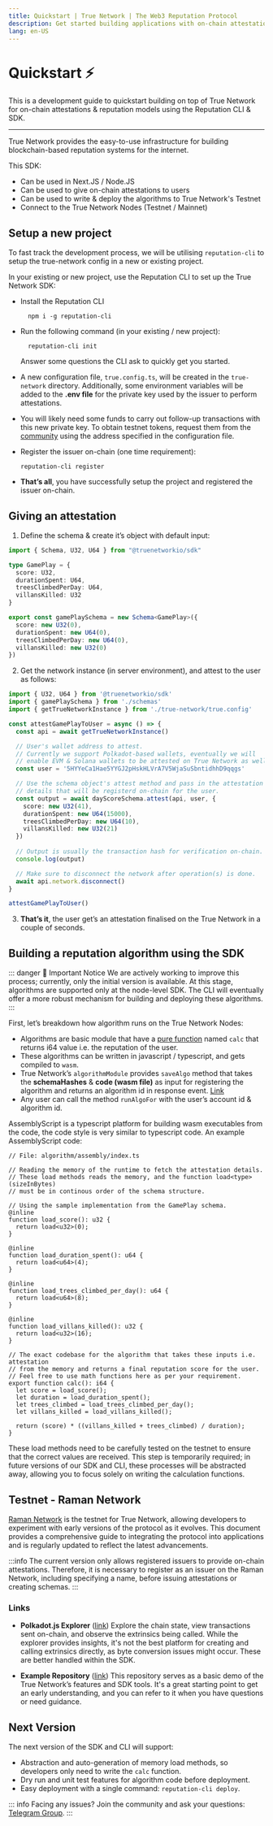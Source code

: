 ```yaml
---
title: Quickstart | True Network | The Web3 Reputation Protocol
description: Get started building applications with on-chain attestations & reputation in a couple of seconds.
lang: en-US
---
```


# Quickstart ⚡️

This is a development guide to quickstart building on top of True Network for on-chain attestations & reputation models using the Reputation CLI & SDK.

----

True Network provides the easy-to-use infrastructure for building blockchain-based reputation systems for the internet.

This SDK:
- Can be used in Next.JS / Node.JS
- Can be used to give on-chain attestations to users
- Can be used to write & deploy the algorithms to True Network's Testnet
- Connect to the True Network Nodes (Testnet / Mainnet)

## Setup a new project

To fast track the development process, we will be utilising `reputation-cli` to setup the true-network config in a new or existing project.

In your existing or new project, use the Reputation CLI to set up the True Network SDK:

- Install the Reputation CLI <br/>
  ```shell
    npm i -g reputation-cli
  ```

- Run the following command (in your existing / new project):<br/>
  ```shell
    reputation-cli init
  ```
  Answer some questions the CLI ask to quickly get you started. 

- A new configuration file, `true.config.ts`, will be created in the `true-network` directory. Additionally, some environment variables will be added to the **.env file** for the private key used by the issuer to perform attestations.

- You will likely need some funds to carry out follow-up transactions with this new private key. To obtain testnet tokens, request them from the [community](https://at.truenetwork.io/community) using the address specified in the configuration file.

- Register the issuer on-chain (one time requirement):<br/>
  ```shell 
  reputation-cli register
  ```

- **That’s all**, you have successfully setup the project and registered the issuer on-chain. 

## Giving an attestation

1. Define the schema & create it’s object with default input:
  ```typescript
  import { Schema, U32, U64 } from "@truenetworkio/sdk"

  type GamePlay = {
    score: U32,
    durationSpent: U64,
    treesClimbedPerDay: U64,
    villansKilled: U32
  }

  export const gamePlaySchema = new Schema<GamePlay>({
    score: new U32(0),
    durationSpent: new U64(0),
    treesClimbedPerDay: new U64(0),
    villansKilled: new U32(0)
  })
  ```

2. Get the network instance (in server environment), and attest to the user as follows:
  ```typescript
  import { U32, U64 } from '@truenetworkio/sdk'
  import { gamePlaySchema } from './schemas'
  import { getTrueNetworkInstance } from './true-network/true.config'

  const attestGamePlayToUser = async () => {
    const api = await getTrueNetworkInstance()

    // User's wallet address to attest. 
    // Currently we support Polkadot-based wallets, eventually we will 
    // enable EVM & Solana wallets to be attested on True Network as well.
    const user = '5HYYeCa1Hae5YYGJ2pHskHLVrA7V5WjaSuSbntidhhD9qqgs'

    // Use the schema object's attest method and pass in the attestation
    // details that will be registerd on-chain for the user.
    const output = await dayScoreSchema.attest(api, user, {
      score: new U32(41),
      durationSpent: new U64(15000),
      treesClimbedPerDay: new U64(10),
      villansKilled: new U32(21)
    })
    
    // Output is usually the transaction hash for verification on-chain.
    console.log(output)

    // Make sure to disconnect the network after operation(s) is done.
    await api.network.disconnect()
  }

  attestGamePlayToUser()
  ```

3. **That’s it**, the user get’s an attestation finalised on the True Network in a couple of seconds. 

## Building a reputation algorithm using the SDK

::: danger 🚨 Important Notice
We are actively working to improve this process; currently, only the initial version is available. At this stage, algorithms are supported only at the node-level SDK. The CLI will eventually offer a more robust mechanism for building and deploying these algorithms.
:::

First, let’s breakdown how algorithm runs on the True Network Nodes:
- Algorithms are basic module that have a [pure function](https://en.wikipedia.org/wiki/Pure_function#:~:text=In%20computer%20programming%2C%20a%20pure,i.e.%2C%20referential%20transparency) named `calc` that returns i64 value i.e. the reputation of the user.
- These algorithms can be written in javascript / typescript, and gets compiled to `wasm`.
- True Network’s `algorithmModule` provides `saveAlgo` method that takes the **schemaHashes** & **code (wasm file)** as input for registering the algorithm and returns an algorithm id in response event. [Link](https://polkadot.js.org/apps/?rpc=wss%3A%2F%2Framan.truenetwork.io%2Fws#/extrinsics)
- Any user can call the method `runAlgoFor` with the user’s account id & algorithm id. 

AssemblyScript is a typescript platform for building wasm executables from the code, the code style is very similar to typescript code. An example AssemblyScript code:

```typescript{31-41}
// File: algorithm/assembly/index.ts

// Reading the memory of the runtime to fetch the attestation details.
// These load methods reads the memory, and the function load<type>(sizeInBytes)
// must be in continous order of the schema structure. 

// Using the sample implementation from the GamePlay schema. 
@inline
function load_score(): u32 {
  return load<u32>(0);
}

@inline
function load_duration_spent(): u64 {
  return load<u64>(4);
}

@inline
function load_trees_climbed_per_day(): u64 {
  return load<u64>(8);
}

@inline
function load_villans_killed(): u32 {
  return load<u32>(16);
}

// The exact codebase for the algorithm that takes these inputs i.e. attestation
// from the memory and returns a final reputation score for the user.
// Feel free to use math functions here as per your requirement. 
export function calc(): i64 {
  let score = load_score();
  let duration = load_duration_spent();
  let trees_climbed = load_trees_climbed_per_day();
  let villans_killed = load_villans_killed();

  return (score) * ((villans_killed + trees_climbed) / duration);
}
```
 
These load methods need to be carefully tested on the testnet to ensure that the correct values are received. This step is temporarily required; in future versions of our SDK and CLI, these processes will be abstracted away, allowing you to focus solely on writing the calculation functions.

## Testnet - Raman Network
[Raman Network](https://raman.truenetwork.io) is the testnet for True Network, allowing developers to experiment with early versions of the protocol as it evolves. This document provides a comprehensive guide to integrating the protocol into applications and is regularly updated to reflect the latest advancements.

:::info
The current version only allows registered issuers to provide on-chain attestations. Therefore, it is necessary to register as an issuer on the Raman Network, including specifying a name, before issuing attestations or creating schemas.
:::

### Links
- **Polkadot.js Explorer** ([link](https://truenetwork.io/explorer/raman))
Explore the chain state, view transactions sent on-chain, and observe the extrinsics being called. While the explorer provides insights, it's not the best platform for creating and calling extrinsics directly, as byte conversion issues might occur. These are better handled within the SDK.

- **Example Repository** ([link](https://github.com/TrueNetworkIO/true-example))
This repository serves as a basic demo of the True Network’s features and SDK tools. It's a great starting point to get an early understanding, and you can refer to it when you have questions or need guidance.

## Next Version

The next version of the SDK and CLI will support:
- Abstraction and auto-generation of memory load methods, so developers only need to write the `calc` function.
- Dry run and unit test features for algorithm code before deployment.
- Easy deployment with a single command: `reputation-cli deploy`.

::: info Facing any issues? 
Join the community and ask your questions: [Telegram Group](https://at.truenetwork.io/community).
:::
